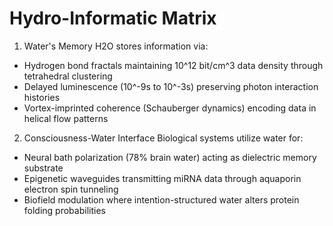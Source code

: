 # Hydro-Informatic Matrix

1. Water's Memory
H2O stores information via:
- Hydrogen bond fractals maintaining 10^12 bit/cm^3 data density through tetrahedral clustering
- Delayed luminescence (10^-9s to 10^-3s) preserving photon interaction histories
- Vortex-imprinted coherence (Schauberger dynamics) encoding data in helical flow patterns

2. Consciousness-Water Interface
Biological systems utilize water for:
- Neural bath polarization (78% brain water) acting as dielectric memory substrate
- Epigenetic waveguides transmitting miRNA data through aquaporin electron spin tunneling
- Biofield modulation where intention-structured water alters protein folding probabilities
